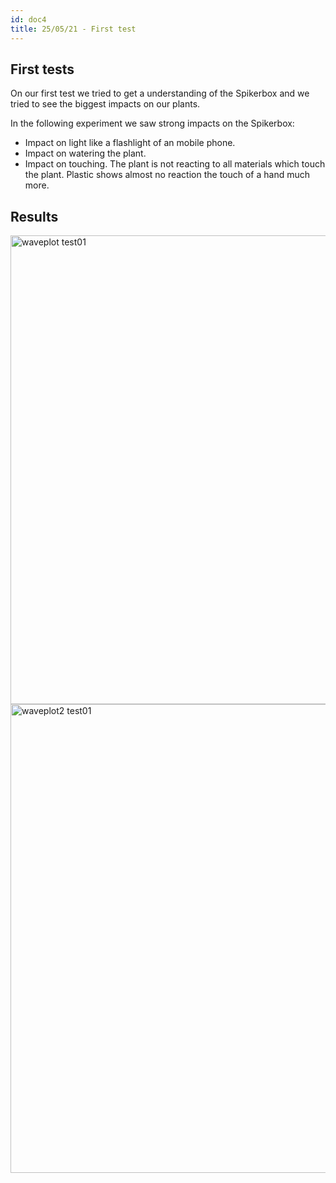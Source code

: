 ```yaml
---
id: doc4
title: 25/05/21 - First test
---
```



## First tests

On our first test we tried to get a understanding of the Spikerbox and we tried to see the biggest impacts on our plants.

In the following experiment we saw strong impacts on the Spikerbox:

- Impact on light like a flashlight of an mobile phone.
- Impact  on watering the plant.
- Impact on touching. The plant is not reacting to all materials which touch the plant. Plastic shows almost no reaction the touch of a hand much more.

## Results

<img src="/data/Test01/Results/Time_Amplitude_firstRecording.png" alt="waveplot test01" width="750"/>


<img src="/data/Test01/Results/Waveplot_firstRecording_zoomedIn.png" alt="waveplot2 test01" width="750"/>

